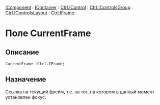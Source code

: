 ﻿---
Link: .Ctrl.IFrame.@CurrentFrame
---

[IComponent](topic:Com.Custom.ComClasses.IComponent.Default) :
[IContainer](topic:Com.Custom.ComClasses.IContainer.Default) :
[Ctrl.IControl](topic:Com.Custom.ComClasses.Ctrl.IControl.Default) :
[Ctrl.IControlsGroup](topic:Com.Custom.ComClasses.Ctrl.IControlsGroup.Default) :
[Ctrl.IControlsLayout](topic:Com.Custom.ComClasses.Ctrl.IControlsLayout.Default) :
[Ctrl.IFrame](Default)

# Поле CurrentFrame

## Описание

    CurrentFrame :Ctrl.IFrame;

## Назначение

Ссылка на текущий фрейм, т.е. на тот, на котором в данный момент установлен фокус.


